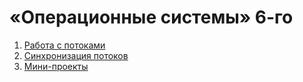 # «Операционные системы» 6-го

1. [Работа с потоками](threads)
2. [Синхронизация потоков](synchronization)
3. [Мини-проекты](https://github.com/llirik42/Caching-HTTP-Proxy)
